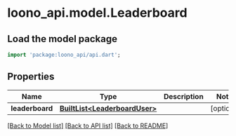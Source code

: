 # loono_api.model.Leaderboard

## Load the model package
```dart
import 'package:loono_api/api.dart';
```

## Properties
Name | Type | Description | Notes
------------ | ------------- | ------------- | -------------
**leaderboard** | [**BuiltList&lt;LeaderboardUser&gt;**](LeaderboardUser.md) |  | [optional] 

[[Back to Model list]](../README.md#documentation-for-models) [[Back to API list]](../README.md#documentation-for-api-endpoints) [[Back to README]](../README.md)



